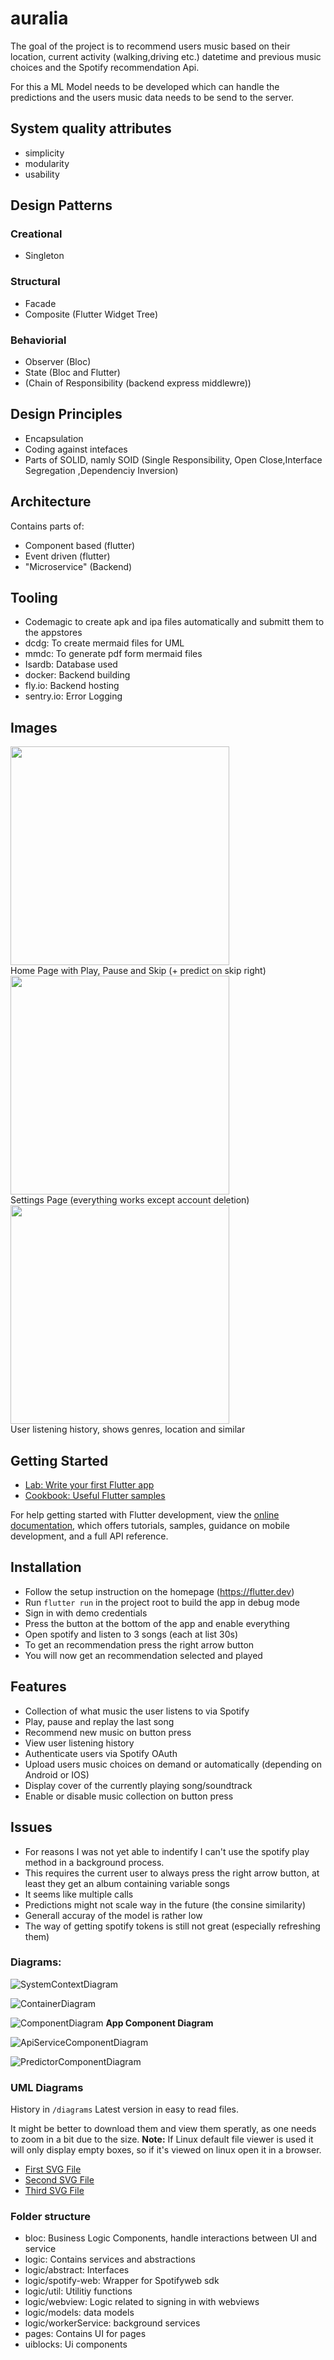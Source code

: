 # auralia

The goal of the project is to recommend users music based on their location, current activity (walking,driving etc.) datetime and previous music choices and the Spotify recommendation Api.

For this a ML Model needs to be developed which can handle the predictions and the users music data needs to be send to the server.

## System quality attributes

- simplicity
- modularity
- usability

## Design Patterns

### Creational

- Singleton

### Structural
- Facade
- Composite (Flutter Widget Tree)

### Behaviorial

- Observer (Bloc)
- State (Bloc and Flutter)
- (Chain of Responsibility (backend express middlewre))

## Design Principles
- Encapsulation
- Coding against intefaces
- Parts of SOLID, namly SOID (Single Responsibility, Open Close,Interface Segregation ,Dependenciy Inversion)

## Architecture
Contains parts of:
- Component based (flutter)
- Event driven (flutter)
- "Microservice" (Backend)

## Tooling
- Codemagic to create apk and ipa files automatically and submitt them to the appstores
- dcdg: To create mermaid files for UML
- mmdc: To generate pdf form mermaid files
- Isardb: Database used
- docker: Backend building
- fly.io: Backend hosting
- sentry.io: Error Logging

## Images


<img src="./diagrams/home.jpeg" height="350px">
<br>
Home Page with Play, Pause and Skip (+ predict on skip right)

<img src="./diagrams/settings.jpeg" height="350px">
<br>
Settings Page (everything works except account deletion)

<img src="./diagrams/history.jpeg" width="350px">
<br>
User listening history, shows genres, location and similar


## Getting Started

- [Lab: Write your first Flutter app](https://docs.flutter.dev/get-started/codelab)
- [Cookbook: Useful Flutter samples](https://docs.flutter.dev/cookbook)

For help getting started with Flutter development, view the
[online documentation](https://docs.flutter.dev/), which offers tutorials,
samples, guidance on mobile development, and a full API reference.


## Installation

- Follow the setup instruction on the homepage (https://flutter.dev)
- Run `flutter run` in the project root to build the app in debug mode
- Sign in with demo credentials
- Press the button at the bottom of the app and enable everything
- Open spotify and listen to 3 songs (each at list 30s)
- To get an recommendation press the right arrow button
- You will now get an recommendation selected and played


## Features

- Collection of what music the user listens to via Spotify
- Play, pause and replay the last song
- Recommend new music on button press
- View user listening history
- Authenticate users via Spotify OAuth
- Upload users music choices on demand or automatically (depending on Android or IOS)
- Display cover of the currently playing song/soundtrack
- Enable or disable music collection on button press

## Issues
- For reasons I was not yet able to indentify I can't use the spotify play method in a background process.
- This requires the current user to always press the right arrow button, at least they get an album containing variable songs 
- It seems like multiple calls 
- Predictions might not scale way in the future (the consine similarity)
- Generall accuray of the model is rather low
- The way of getting spotify tokens is still not great (especially refreshing them)

### Diagrams:
![SystemContextDiagram](./diagrams/SystemContext.drawio.png)

![ContainerDiagram](./diagrams/ContainerDiagram.drawio.png)

![ComponentDiagram](./diagrams/AppComponentDiagram.drawio.png)
**App Component Diagram**

![ApiServiceComponentDiagram](./diagrams/ApiServiceComponentDiagram.drawio.png)

![PredictorComponentDiagram](./diagrams/PredictorComponentDiagram.drawio.png)

### UML Diagrams
History in `/diagrams`
Latest version in easy to read files.

It might be better to download them and view them speratly, as one needs to zoom in a bit due to the size.
**Note:** If Linux default file viewer is used it will only display empty boxes, so if it's viewed on linux open it in a browser.
 
- [First SVG File](./diagrams/output-4-1.svg)
- [Second SVG File](./diagrams/output-4-2.svg)
- [Third SVG File](./diagrams/output-4-3.svg)


### Folder structure
- bloc: Business Logic Components, handle interactions between UI and service
- logic: Contains services and abstractions
- logic/abstract: Interfaces
- logic/spotify-web: Wrapper for Spotifyweb sdk
- logic/util: Utilitiy functions
- logic/webview: Logic related to signing in with webviews
- logic/models: data models
- logic/workerService: background services
- pages: Contains UI for pages
- uiblocks: Ui components